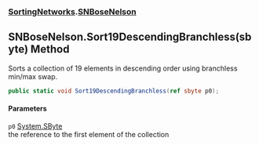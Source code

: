 ### [SortingNetworks](./SortingNetworks.md 'SortingNetworks').[SNBoseNelson](./SortingNetworks-SNBoseNelson.md 'SortingNetworks.SNBoseNelson')
## SNBoseNelson.Sort19DescendingBranchless(sbyte) Method
Sorts a collection of 19 elements in descending order using branchless min/max swap.  
```csharp
public static void Sort19DescendingBranchless(ref sbyte p0);
```
#### Parameters
<a name='SortingNetworks-SNBoseNelson-Sort19DescendingBranchless(sbyte)-p0'></a>
`p0` [System.SByte](https://docs.microsoft.com/en-us/dotnet/api/System.SByte 'System.SByte')  
the reference to the first element of the collection  
  
